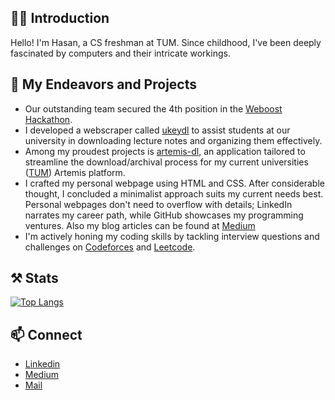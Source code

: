 ## 🙌🏻 Introduction
Hello! I'm Hasan, a CS freshman at TUM. Since childhood, I've been deeply fascinated by computers and their intricate workings.

## 🔭 My Endeavors and Projects

- Our outstanding team secured the 4th position in the [Weboost Hackathon](https://github.com/hruzgar/weboost2022).
- I developed a webscraper called [ukeydl](https://github.com/hruzgar/ukey-downloader) to assist students at our university in downloading lecture notes and organizing them effectively.
- Among my proudest projects is [artemis-dl](https://github.com/hruzgar/artemis-dl), an application tailored to streamline the download/archival process for my current universities ([TUM](https://tum.de)) Artemis platform.
- I crafted my personal webpage using HTML and CSS. After considerable thought, I concluded a minimalist approach suits my current needs best. Personal webpages don't need to overflow with details; LinkedIn narrates my career path, while GitHub showcases my programming ventures. Also my blog articles can be found at [Medium](https://medium.com/@hruzgar)
- I'm actively honing my coding skills by tackling interview questions and challenges on [Codeforces](https://codeforces.com/) and [Leetcode](https://leetcode.com/).


## ⚒️ Stats
[![Top Langs](https://github-readme-stats.vercel.app/api/top-langs/?username=hruzgar&layout=compact)](https://github.com/hruzgar/github-readme-stats)

## 📫 Connect
- [Linkedin](https://www.linkedin.com/in/hruzgar/)
- [Medium](https://medium.com/@hruzgar)
- [Mail](mailto:haso@ruezgar.de)


<!--
**hruzgar/hruzgar** is a ✨ _special_ ✨ repository because its `README.md` (this file) appears on your GitHub profile.

Here are some ideas to get you started:

- 🔭 I’m currently working on ...
- 🌱 I’m currently learning ...
- 👯 I’m looking to collaborate on ...
- 🤔 I’m looking for help with ...
- 💬 Ask me about ...
- 📫 How to reach me: ...
- 😄 Pronouns: ...
- ⚡ Fun fact: ...
-->
